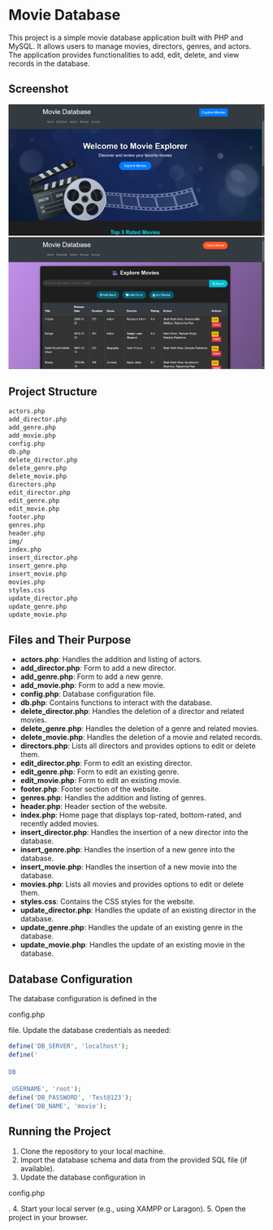 # Movie Database

This project is a simple movie database application built with PHP and MySQL. It allows users to manage movies, directors, genres, and actors. The application provides functionalities to add, edit, delete, and view records in the database.

## Screenshot
![Image1](https://raw.githubusercontent.com/IrfanAnsarii/movies/refs/heads/main/img/movies.png)
![Image2](https://raw.githubusercontent.com/IrfanAnsarii/movies/refs/heads/main/img/movies1.png)

## Project Structure

```
actors.php
add_director.php
add_genre.php
add_movie.php
config.php
db.php
delete_director.php
delete_genre.php
delete_movie.php
directors.php
edit_director.php
edit_genre.php
edit_movie.php
footer.php
genres.php
header.php
img/
index.php
insert_director.php
insert_genre.php
insert_movie.php
movies.php
styles.css
update_director.php
update_genre.php
update_movie.php
```

## Files and Their Purpose

- **actors.php**: Handles the addition and listing of actors.
- **add_director.php**: Form to add a new director.
- **add_genre.php**: Form to add a new genre.
- **add_movie.php**: Form to add a new movie.
- **config.php**: Database configuration file.
- **db.php**: Contains functions to interact with the database.
- **delete_director.php**: Handles the deletion of a director and related movies.
- **delete_genre.php**: Handles the deletion of a genre and related movies.
- **delete_movie.php**: Handles the deletion of a movie and related records.
- **directors.php**: Lists all directors and provides options to edit or delete them.
- **edit_director.php**: Form to edit an existing director.
- **edit_genre.php**: Form to edit an existing genre.
- **edit_movie.php**: Form to edit an existing movie.
- **footer.php**: Footer section of the website.
- **genres.php**: Handles the addition and listing of genres.
- **header.php**: Header section of the website.
- **index.php**: Home page that displays top-rated, bottom-rated, and recently added movies.
- **insert_director.php**: Handles the insertion of a new director into the database.
- **insert_genre.php**: Handles the insertion of a new genre into the database.
- **insert_movie.php**: Handles the insertion of a new movie into the database.
- **movies.php**: Lists all movies and provides options to edit or delete them.
- **styles.css**: Contains the CSS styles for the website.
- **update_director.php**: Handles the update of an existing director in the database.
- **update_genre.php**: Handles the update of an existing genre in the database.
- **update_movie.php**: Handles the update of an existing movie in the database.

## Database Configuration

The database configuration is defined in the 

config.php

 file. Update the database credentials as needed:

```php
define('DB_SERVER', 'localhost');
define('

DB

_USERNAME', 'root');
define('DB_PASSWORD', 'Test@123');
define('DB_NAME', 'movie');
```

## Running the Project

1. Clone the repository to your local machine.
2. Import the database schema and data from the provided SQL file (if available).
3. Update the database configuration in 

config.php

.
4. Start your local server (e.g., using XAMPP or Laragon).
5. Open the project in your browser.



